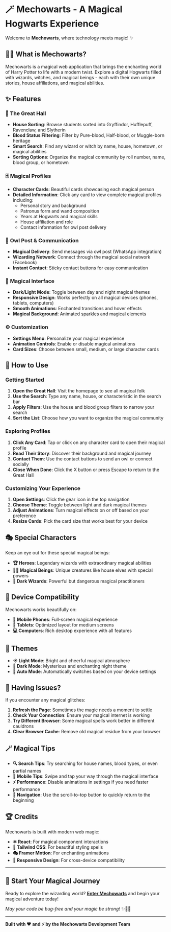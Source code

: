 # 🪄 Mechowarts - A Magical Hogwarts Experience

Welcome to **Mechowarts**, where technology meets magic! ✨

## 🧙‍♂️ What is Mechowarts?

Mechowarts is a magical web application that brings the enchanting world of Harry Potter to life with a modern twist. Explore a digital Hogwarts filled with wizards, witches, and magical beings - each with their own unique stories, house affiliations, and magical abilities.

## ✨ Features

### 🏰 **The Great Hall**

- **House Sorting**: Browse students sorted into Gryffindor, Hufflepuff, Ravenclaw, and Slytherin
- **Blood Status Filtering**: Filter by Pure-blood, Half-blood, or Muggle-born heritage
- **Smart Search**: Find any wizard or witch by name, house, hometown, or magical abilities
- **Sorting Options**: Organize the magical community by roll number, name, blood group, or hometown

### 🃏 **Magical Profiles**

- **Character Cards**: Beautiful cards showcasing each magical person
- **Detailed Information**: Click any card to view complete magical profiles including:
  - Personal story and background
  - Patronus form and wand composition
  - Years at Hogwarts and magical skills
  - House affiliation and role
  - Contact information for owl post delivery

### 🦉 **Owl Post & Communication**

- **Magical Delivery**: Send messages via owl post (WhatsApp integration)
- **Wizarding Network**: Connect through the magical social network (Facebook)
- **Instant Contact**: Sticky contact buttons for easy communication

### 🎨 **Magical Interface**

- **Dark/Light Mode**: Toggle between day and night magical themes
- **Responsive Design**: Works perfectly on all magical devices (phones, tablets, computers)
- **Smooth Animations**: Enchanted transitions and hover effects
- **Magical Background**: Animated sparkles and magical elements

### ⚙️ **Customization**

- **Settings Menu**: Personalize your magical experience
- **Animation Controls**: Enable or disable magical animations
- **Card Sizes**: Choose between small, medium, or large character cards

## 🚀 How to Use

### **Getting Started**

1. **Open the Great Hall**: Visit the homepage to see all magical folk
2. **Use the Search**: Type any name, house, or characteristic in the search bar
3. **Apply Filters**: Use the house and blood group filters to narrow your search
4. **Sort the List**: Choose how you want to organize the magical community

### **Exploring Profiles**

1. **Click Any Card**: Tap or click on any character card to open their magical profile
2. **Read Their Story**: Discover their background and magical journey
3. **Contact Them**: Use the contact buttons to send an owl or connect socially
4. **Close When Done**: Click the X button or press Escape to return to the Great Hall

### **Customizing Your Experience**

1. **Open Settings**: Click the gear icon in the top navigation
2. **Choose Theme**: Toggle between light and dark magical themes
3. **Adjust Animations**: Turn magical effects on or off based on your preference
4. **Resize Cards**: Pick the card size that works best for your device

## 🎭 Special Characters

Keep an eye out for these special magical beings:

- **🏆 Heroes**: Legendary wizards with extraordinary magical abilities
- **🧝‍♂️ Magical Beings**: Unique creatures like house elves with special powers
- **🖤 Dark Wizards**: Powerful but dangerous magical practitioners

## 📱 Device Compatibility

Mechowarts works beautifully on:

- **📱 Mobile Phones**: Full-screen magical experience
- **📱 Tablets**: Optimized layout for medium screens
- **💻 Computers**: Rich desktop experience with all features

## 🎨 Themes

- **☀️ Light Mode**: Bright and cheerful magical atmosphere
- **🌙 Dark Mode**: Mysterious and enchanting night theme
- **🔮 Auto Mode**: Automatically switches based on your device settings

## 🐛 Having Issues?

If you encounter any magical glitches:

1. **Refresh the Page**: Sometimes the magic needs a moment to settle
2. **Check Your Connection**: Ensure your magical internet is working
3. **Try Different Browser**: Some magical spells work better in different cauldrons
4. **Clear Browser Cache**: Remove old magical residue from your browser

## 🪄 Magical Tips

- **🔍 Search Tips**: Try searching for house names, blood types, or even partial names
- **📱 Mobile Tips**: Swipe and tap your way through the magical interface
- **⚡ Performance**: Disable animations in settings if you need faster performance
- **🎯 Navigation**: Use the scroll-to-top button to quickly return to the beginning

## 🏆 Credits

Mechowarts is built with modern web magic:

- **⚛️ React**: For magical component interactions
- **🎨 Tailwind CSS**: For beautiful styling spells
- **🎭 Framer Motion**: For enchanting animations
- **📱 Responsive Design**: For cross-device compatibility

---

## 🌟 Start Your Magical Journey

Ready to explore the wizarding world? [**Enter Mechowarts**](.) and begin your magical adventure today!

_May your code be bug-free and your magic be strong!_ ✨🧙‍♂️

---

**Built with ❤️ and ⚡ by the Mechowarts Development Team**
